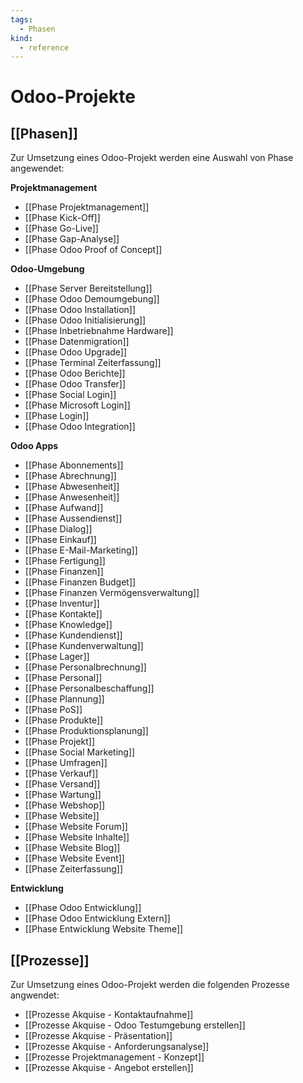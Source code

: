 ```yaml
---
tags:
  - Phasen
kind:
  - reference
---
```

# Odoo-Projekte

## [[Phasen]]

Zur Umsetzung eines Odoo-Projekt werden eine Auswahl von Phase angewendet:

**Projektmanagement**

* [[Phase Projektmanagement]]
* [[Phase Kick-Off]]
* [[Phase Go-Live]]
* [[Phase Gap-Analyse]]
* [[Phase Odoo Proof of Concept]]

**Odoo-Umgebung**

* [[Phase Server Bereitstellung]]
* [[Phase Odoo Demoumgebung]]
* [[Phase Odoo Installation]]
* [[Phase Odoo Initialisierung]]
* [[Phase Inbetriebnahme Hardware]]
* [[Phase Datenmigration]]
* [[Phase Odoo Upgrade]]
* [[Phase Terminal Zeiterfassung]]
* [[Phase Odoo Berichte]]
* [[Phase Odoo Transfer]]
* [[Phase Social Login]]
* [[Phase Microsoft Login]]
* [[Phase Login]]
* [[Phase Odoo Integration]]

**Odoo Apps**

* [[Phase Abonnements]]
* [[Phase Abrechnung]]
* [[Phase Abwesenheit]]
* [[Phase Anwesenheit]]
* [[Phase Aufwand]]
* [[Phase Aussendienst]]
* [[Phase Dialog]]
* [[Phase Einkauf]]
* [[Phase E-Mail-Marketing]]
* [[Phase Fertigung]]
* [[Phase Finanzen]]
* [[Phase Finanzen Budget]]
* [[Phase Finanzen Vermögensverwaltung]]
* [[Phase Inventur]]
* [[Phase Kontakte]]
* [[Phase Knowledge]]
* [[Phase Kundendienst]]
* [[Phase Kundenverwaltung]]
* [[Phase Lager]]
* [[Phase Personalbrechnung]]
* [[Phase Personal]]
* [[Phase Personalbeschaffung]]
* [[Phase Plannung]]
* [[Phase PoS]]
* [[Phase Produkte]]
* [[Phase Produktionsplanung]]
* [[Phase Projekt]]
* [[Phase Social Marketing]]
* [[Phase Umfragen]]
* [[Phase Verkauf]]
* [[Phase Versand]]
* [[Phase Wartung]]
* [[Phase Webshop]]
* [[Phase Website]]
* [[Phase Website Forum]]
* [[Phase Website Inhalte]]
* [[Phase Website Blog]]
* [[Phase Website Event]]
* [[Phase Zeiterfassung]]

**Entwicklung**

* [[Phase Odoo Entwicklung]]
* [[Phase Odoo Entwicklung Extern]]
* [[Phase Entwicklung Website Theme]]

## [[Prozesse]]

Zur Umsetzung eines Odoo-Projekt werden die folgenden Prozesse angwendet:

* [[Prozesse Akquise - Kontaktaufnahme]]
* [[Prozesse Akquise - Odoo Testumgebung erstellen]]
* [[Prozesse Akquise - Präsentation]]
* [[Prozesse Akquise - Anforderungsanalyse]]
* [[Prozesse Projektmanagement - Konzept]]
* [[Prozesse Akquise - Angebot erstellen]]
